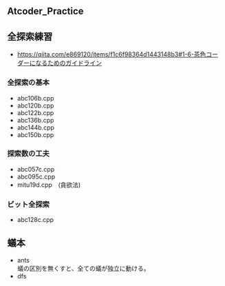 ## Atcoder_Practice


## 全探索練習
- https://qiita.com/e869120/items/f1c6f98364d1443148b3#1-6-茶色コーダーになるためのガイドライン

### 全探索の基本  
- abc106b.cpp
- abc120b.cpp  
- abc122b.cpp  
- abc136b.cpp  
- abc144b.cpp  
- abc150b.cpp  

### 探索数の工夫
- abc057c.cpp  
- abc095c.cpp
- mitu19d.cpp　(貪欲法)

### ビット全探索
- abc128c.cpp

## 蟻本
- ants  
蟻の区別を無くすと、全ての蟻が独立に動ける。  
- dfs
